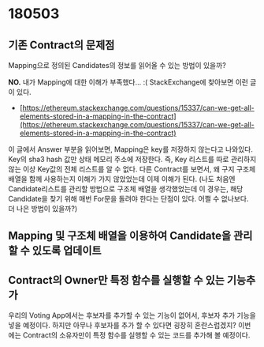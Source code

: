 # 180503

## 기존 Contract의 문제점
Mapping으로 정의된 Candidates의 정보를 읽어올 수 있는 방법이 있을까? 

**NO.** 내가 Mapping에 대한 이해가 부족했다... :( StackExchange에 찾아보면 이런 글이 있다. 
* [https://ethereum.stackexchange.com/questions/15337/can-we-get-all-elements-stored-in-a-mapping-in-the-contract](https://ethereum.stackexchange.com/questions/15337/can-we-get-all-elements-stored-in-a-mapping-in-the-contract)

이 글에서 Answer 부분을 읽어보면, Mapping은 key를 저장하지 않는다고 나와있다. Key의 sha3 hash 값만 상태 메모리 주소에 저장한다. 즉, Key 리스트를 따로 관리하지 않는 이상 Key값의 전체 리스트를 알 수 없다. 
다른 Contract를 보면서, 왜 구지 구조체 배열을 함께 사용하는지 이해가 가지 않았었는데 이제 이해가 된다. (나도 처음엔 Candidate리스트를 관리할 방법으로 구조체 배열을 생각했었는데 이 경우는, 해당 Candidate을 찾기 위해 매번 For문을 돌려야 한다는 단점이 있다. 어쩔 수 없나보다. 더 나은 방법이 있을까?)

## Mapping 및 구조체 배열을 이용하여 Candidate을 관리할 수 있도록 업데이트




## Contract의 Owner만 특정 함수를 실행할 수 있는 기능추가

우리의 Voting App에서는 후보자를 추가할 수 있는 기능이 없어서, 후보자 추가 기능을 넣을 예정이다. 하지만 아무나 후보자를 추가 할 수 있다면 굉장히 혼란스럽겠지? 
이번에는 Contract의 소유자만이 특정 함수를 실행할 수 있는 코드를 추가해 볼 예정이다. 



